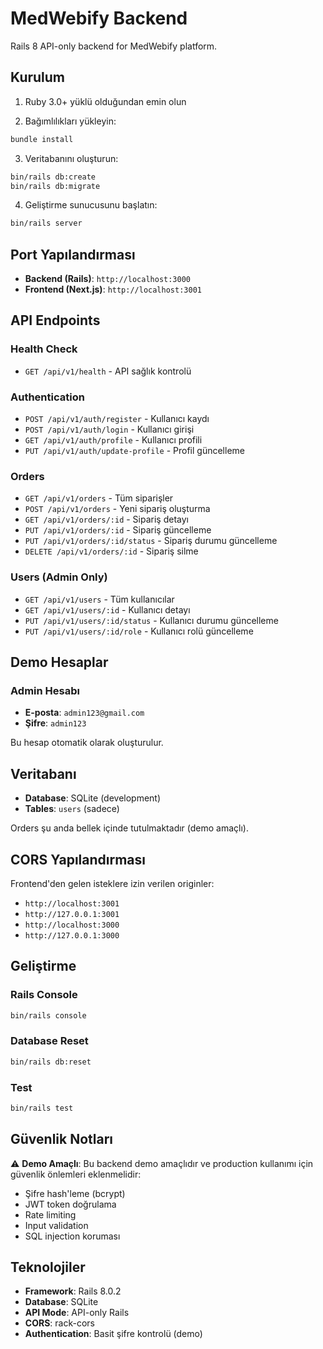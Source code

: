 # MedWebify Backend

Rails 8 API-only backend for MedWebify platform.

## Kurulum

1. Ruby 3.0+ yüklü olduğundan emin olun

2. Bağımlılıkları yükleyin:
```bash
bundle install
```

3. Veritabanını oluşturun:
```bash
bin/rails db:create
bin/rails db:migrate
```

4. Geliştirme sunucusunu başlatın:
```bash
bin/rails server
```

## Port Yapılandırması

- **Backend (Rails)**: `http://localhost:3000`
- **Frontend (Next.js)**: `http://localhost:3001`

## API Endpoints

### Health Check
- `GET /api/v1/health` - API sağlık kontrolü

### Authentication
- `POST /api/v1/auth/register` - Kullanıcı kaydı
- `POST /api/v1/auth/login` - Kullanıcı girişi
- `GET /api/v1/auth/profile` - Kullanıcı profili
- `PUT /api/v1/auth/update-profile` - Profil güncelleme

### Orders
- `GET /api/v1/orders` - Tüm siparişler
- `POST /api/v1/orders` - Yeni sipariş oluşturma
- `GET /api/v1/orders/:id` - Sipariş detayı
- `PUT /api/v1/orders/:id` - Sipariş güncelleme
- `PUT /api/v1/orders/:id/status` - Sipariş durumu güncelleme
- `DELETE /api/v1/orders/:id` - Sipariş silme

### Users (Admin Only)
- `GET /api/v1/users` - Tüm kullanıcılar
- `GET /api/v1/users/:id` - Kullanıcı detayı
- `PUT /api/v1/users/:id/status` - Kullanıcı durumu güncelleme
- `PUT /api/v1/users/:id/role` - Kullanıcı rolü güncelleme

## Demo Hesaplar

### Admin Hesabı
- **E-posta**: `admin123@gmail.com`
- **Şifre**: `admin123`

Bu hesap otomatik olarak oluşturulur.

## Veritabanı

- **Database**: SQLite (development)
- **Tables**: `users` (sadece)

Orders şu anda bellek içinde tutulmaktadır (demo amaçlı).

## CORS Yapılandırması

Frontend'den gelen isteklere izin verilen originler:
- `http://localhost:3001`
- `http://127.0.0.1:3001`
- `http://localhost:3000`
- `http://127.0.0.1:3000`

## Geliştirme

### Rails Console
```bash
bin/rails console
```

### Database Reset
```bash
bin/rails db:reset
```

### Test
```bash
bin/rails test
```

## Güvenlik Notları

⚠️ **Demo Amaçlı**: Bu backend demo amaçlıdır ve production kullanımı için güvenlik önlemleri eklenmelidir:

- Şifre hash'leme (bcrypt)
- JWT token doğrulama
- Rate limiting
- Input validation
- SQL injection koruması

## Teknolojiler

- **Framework**: Rails 8.0.2
- **Database**: SQLite
- **API Mode**: API-only Rails
- **CORS**: rack-cors
- **Authentication**: Basit şifre kontrolü (demo)

